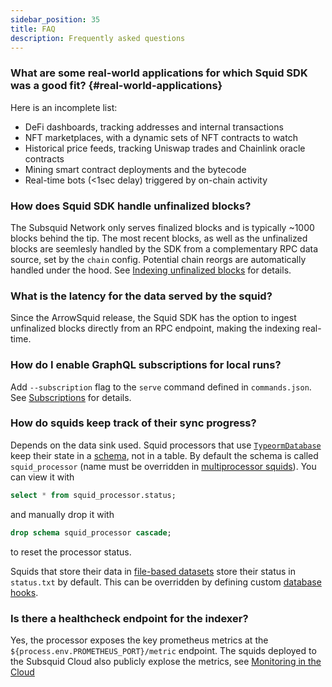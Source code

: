 ```yaml
---
sidebar_position: 35
title: FAQ
description: Frequently asked questions
---
```


### What are some real-world applications for which Squid SDK was a good fit? {#real-world-applications}

Here is an incomplete list:
- DeFi dashboards, tracking addresses and internal transactions
- NFT marketplaces, with a dynamic sets of NFT contracts to watch
- Historical price feeds, tracking Uniswap trades and Chainlink oracle contracts
- Mining smart contract deployments and the bytecode
- Real-time bots (\<1sec delay) triggered by on-chain activity


### How does Squid SDK handle unfinalized blocks?

The Subsquid Network only serves finalized blocks and is typically ~1000 blocks behind the tip. The most recent blocks, as well as the unfinalized blocks are seemlesly handled by the SDK from a complementary RPC data source, set by the `chain` config. Potential chain reorgs are automatically handled under the hood. See [Indexing unfinalized blocks](/sdk/resources/processor/unfinalized-blocks) for details.

### What is the latency for the data served by the squid? 

Since the ArrowSquid release, the Squid SDK has the option to ingest unfinalized blocks directly from an RPC endpoint, making the indexing real-time. 

### How do I enable GraphQL subscriptions for local runs?

Add `--subscription` flag to the `serve` command defined in `commands.json`. See [Subscriptions](/sdk/reference/graphql-server/subscriptions) for details.

### How do squids keep track of their sync progress?

Depends on the data sink used. Squid processors that use [`TypeormDatabase`](/sdk/resources/store/typeorm) keep their state in a [schema](https://www.postgresql.org/docs/current/sql-createschema.html), not in a table. By default the schema is called `squid_processor` (name must be overridden in [multiprocessor squids](/sdk/resources/integration/multichain)). You can view it with
```sql
select * from squid_processor.status;
```
and manually drop it with
```sql
drop schema squid_processor cascade;
```
to reset the processor status.

Squids that store their data in [file-based datasets](/sdk/resources/store/file) store their status in `status.txt` by default. This can be overridden by defining custom [database hooks](/sdk/resources/store/file/#filesystem-syncs-and-dataset-partitioning).

### Is there a healthcheck endpoint for the indexer?

Yes, the processor exposes the key prometheus metrics at the `${process.env.PROMETHEUS_PORT}/metric` endpoint. The squids deployed to the Subsquid Cloud also publicly explose the metrics, see [Monitoring in the Cloud](/cloud/resources/monitoring/)